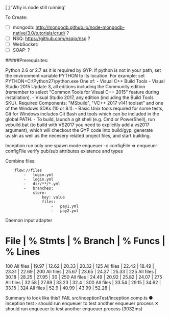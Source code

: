 [ ] 'Why is node still running'

To Create:
- [ ] mongodb: http://mongodb.github.io/node-mongodb-native/3.0/tutorials/crud/ ?
- [ ] NSQ: https://github.com/nsqio/nsq ?
- [ ] WebSocket: 
- [ ] SOAP: ?

#####Prerequisites:

Python 2.6 or 2.7 as it is required by GYP. If python is not in your path, set the environment variable PYTHON to its location. For example: set PYTHON=C:\Python27\python.exe
One of:
    - Visual C++ Build Tools
    - Visual Studio 2015 Update 3, all editions including the Community edition (remember to select "Common Tools for Visual C++ 2015" feature during installation).
    - Visual Studio 2017, any edition (including the Build Tools SKU). Required Components: "MSbuild", "VC++ 2017 v141 toolset" and one of the Windows SDKs (10 or 8.1).
    - Basic Unix tools required for some tests, Git for Windows includes Git Bash and tools which can be included in the global PATH.
    - To build, launch a git shell (e.g. Cmd or PowerShell), run vcbuild.bat (to build with VS2017 you need to explicitly add a vs2017 argument), which will checkout the GYP code into build/gyp, generate uv.sln as well as the necesery related project files, and start building.

Inception run only one spawn mode
enqueuer -c configFile => enqueuer configFile
verify pub/sub attributes existence and types

Combine files:

        flow://files
            -   login.yml
            -   login.yml
            -   dir/**/*.yml
            -   branches:
                store:
                    key: value
                    files: 
                        -   pay1.yml
                        -   pay2.yml


Daemon input adapter

#   File                                    |  % Stmts | % Branch |  % Funcs |  % Lines
100 All files                               |    19.97 |    12.62 |    20.33 |    20.32 |
125 All files                               |    22.42 |    18.49 |    23.31 |    22.69 |
200 All files                               |    25.67 |    23.65 |    24.37 |    25.33 |
225 All files                               |    30.18 |    28.25 |    27.95 |       30 |
250 All files                               |    24.49 |    20.92 |    25.82 |    24.07 |
275 All files                               |    32.58 |    27.89 |    33.23 |     32.4 |
300 All files                               |    33.54 |    29.15 |    34.62 |    33.15 |
324 All files                               |     52.9 |    40.99 |    43.99 |    52.28 |

Summary to look like this?
 FAIL  src/inceptionTest/inception.comp.ts
  ● Inception test › should run enqueuer to test another enqueuer process
    ✕ should run enqueuer to test another enqueuer process (3032ms)
